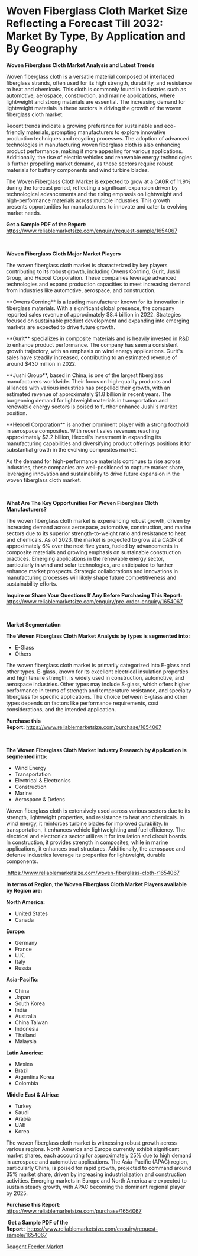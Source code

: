 <p><h1>Woven Fiberglass Cloth Market Size Reflecting a Forecast Till 2032: Market By Type, By Application and By Geography</h1></p><p><strong>Woven Fiberglass Cloth Market Analysis and Latest Trends</strong></p>
<p><p>Woven fiberglass cloth is a versatile material composed of interlaced fiberglass strands, often used for its high strength, durability, and resistance to heat and chemicals. This cloth is commonly found in industries such as automotive, aerospace, construction, and marine applications, where lightweight and strong materials are essential. The increasing demand for lightweight materials in these sectors is driving the growth of the woven fiberglass cloth market.</p><p>Recent trends indicate a growing preference for sustainable and eco-friendly materials, prompting manufacturers to explore innovative production techniques and recycling processes. The adoption of advanced technologies in manufacturing woven fiberglass cloth is also enhancing product performance, making it more appealing for various applications. Additionally, the rise of electric vehicles and renewable energy technologies is further propelling market demand, as these sectors require robust materials for battery components and wind turbine blades.</p><p>The Woven Fiberglass Cloth Market is expected to grow at a CAGR of 11.9% during the forecast period, reflecting a significant expansion driven by technological advancements and the rising emphasis on lightweight and high-performance materials across multiple industries. This growth presents opportunities for manufacturers to innovate and cater to evolving market needs.</p></p>
<p><strong>Get a Sample PDF of the Report:&nbsp;</strong> <a href="https://www.reliablemarketsize.com/enquiry/request-sample/1654067?utm_campaign=3069&utm_medium=2&utm_source=Github&utm_content=ia&utm_term=07032025&utm_id=woven-fiberglass-cloth">https://www.reliablemarketsize.com/enquiry/request-sample/1654067</a></p>
<p>&nbsp;</p>
<p><strong>Woven Fiberglass Cloth Major Market Players</strong></p>
<p><p>The woven fiberglass cloth market is characterized by key players contributing to its robust growth, including Owens Corning, Gurit, Jushi Group, and Hexcel Corporation. These companies leverage advanced technologies and expand production capacities to meet increasing demand from industries like automotive, aerospace, and construction.</p><p>**Owens Corning** is a leading manufacturer known for its innovation in fiberglass materials. With a significant global presence, the company reported sales revenue of approximately $8.4 billion in 2022. Strategies focused on sustainable product development and expanding into emerging markets are expected to drive future growth.</p><p>**Gurit** specializes in composite materials and is heavily invested in R&D to enhance product performance. The company has seen a consistent growth trajectory, with an emphasis on wind energy applications. Gurit's sales have steadily increased, contributing to an estimated revenue of around $430 million in 2022.</p><p>**Jushi Group**, based in China, is one of the largest fiberglass manufacturers worldwide. Their focus on high-quality products and alliances with various industries has propelled their growth, with an estimated revenue of approximately $1.8 billion in recent years. The burgeoning demand for lightweight materials in transportation and renewable energy sectors is poised to further enhance Jushi's market position.</p><p>**Hexcel Corporation** is another prominent player with a strong foothold in aerospace composites. With recent sales revenues reaching approximately $2.2 billion, Hexcel's investment in expanding its manufacturing capabilities and diversifying product offerings positions it for substantial growth in the evolving composites market.</p><p>As the demand for high-performance materials continues to rise across industries, these companies are well-positioned to capture market share, leveraging innovation and sustainability to drive future expansion in the woven fiberglass cloth market.</p></p>
<p>&nbsp;</p>
<p><strong>What Are The Key Opportunities For Woven Fiberglass Cloth Manufacturers?</strong></p>
<p><p>The woven fiberglass cloth market is experiencing robust growth, driven by increasing demand across aerospace, automotive, construction, and marine sectors due to its superior strength-to-weight ratio and resistance to heat and chemicals. As of 2023, the market is projected to grow at a CAGR of approximately 6% over the next five years, fueled by advancements in composite materials and growing emphasis on sustainable construction practices. Emerging applications in the renewable energy sector, particularly in wind and solar technologies, are anticipated to further enhance market prospects. Strategic collaborations and innovations in manufacturing processes will likely shape future competitiveness and sustainability efforts.</p></p>
<p><strong>Inquire or Share Your Questions If Any Before Purchasing This Report:</strong> <a href="https://www.reliablemarketsize.com/enquiry/pre-order-enquiry/1654067?utm_campaign=3069&utm_medium=2&utm_source=Github&utm_content=ia&utm_term=07032025&utm_id=woven-fiberglass-cloth">https://www.reliablemarketsize.com/enquiry/pre-order-enquiry/1654067</a></p>
<p>&nbsp;</p>
<p><strong>Market Segmentation</strong></p>
<p><strong>The Woven Fiberglass Cloth Market Analysis by types is segmented into:</strong></p>
<p><ul><li>E-Glass</li><li>Others</li></ul></p>
<p><p>The woven fiberglass cloth market is primarily categorized into E-glass and other types. E-glass, known for its excellent electrical insulation properties and high tensile strength, is widely used in construction, automotive, and aerospace industries. Other types may include S-glass, which offers higher performance in terms of strength and temperature resistance, and specialty fiberglass for specific applications. The choice between E-glass and other types depends on factors like performance requirements, cost considerations, and the intended application.</p></p>
<p><strong>Purchase this Report:&nbsp;</strong><a href="https://www.reliablemarketsize.com/purchase/1654067?utm_campaign=3069&utm_medium=2&utm_source=Github&utm_content=ia&utm_term=07032025&utm_id=woven-fiberglass-cloth">https://www.reliablemarketsize.com/purchase/1654067</a></p>
<p>&nbsp;</p>
<p><strong>The Woven Fiberglass Cloth Market Industry Research by Application is segmented into:</strong></p>
<p><ul><li>Wind Energy</li><li>Transportation</li><li>Electrical & Electronics</li><li>Construction</li><li>Marine</li><li>Aerospace & Defens</li></ul></p>
<p><p>Woven fiberglass cloth is extensively used across various sectors due to its strength, lightweight properties, and resistance to heat and chemicals. In wind energy, it reinforces turbine blades for improved durability. In transportation, it enhances vehicle lightweighting and fuel efficiency. The electrical and electronics sector utilizes it for insulation and circuit boards. In construction, it provides strength in composites, while in marine applications, it enhances boat structures. Additionally, the aerospace and defense industries leverage its properties for lightweight, durable components.</p></p>
<p><a href="https://www.reliablemarketsize.com/woven-fiberglass-cloth-r1654067?utm_campaign=3069&utm_medium=2&utm_source=Github&utm_content=ia&utm_term=07032025&utm_id=woven-fiberglass-cloth">&nbsp;https://www.reliablemarketsize.com/woven-fiberglass-cloth-r1654067</a></p>
<p><strong>In terms of Region, the Woven Fiberglass Cloth Market Players available by Region are:</strong></p>
<p>
    <p> <strong> North America: </strong>
        <ul>
            <li>United States</li>
            <li>Canada</li>
        </ul>
        </p> 
    <p> <strong> Europe: </strong>
        <ul>
            <li>Germany</li>
            <li>France</li>
            <li>U.K.</li>
            <li>Italy</li>
            <li>Russia</li>
        </ul>
        </p> 
    <p> <strong> Asia-Pacific: </strong>
        <ul>
            <li>China</li>
            <li>Japan</li>
            <li>South Korea</li>
            <li>India</li>
            <li>Australia</li>
            <li>China Taiwan</li>
            <li>Indonesia</li>
            <li>Thailand</li>
            <li>Malaysia</li>
        </ul>
        </p> 
    <p> <strong> Latin America: </strong>
        <ul>
            <li>Mexico</li>
            <li>Brazil</li>
            <li>Argentina Korea</li>
            <li>Colombia</li>
        </ul>
        </p> 
    <p> <strong> Middle East & Africa: </strong>
        <ul>
            <li>Turkey</li>
            <li>Saudi</li>
            <li>Arabia</li>
            <li>UAE</li>
            <li>Korea</li>
        </ul>
    </p>
    </p>
<p><p>The woven fiberglass cloth market is witnessing robust growth across various regions. North America and Europe currently exhibit significant market shares, each accounting for approximately 25% due to high demand in aerospace and automotive applications. The Asia-Pacific (APAC) region, particularly China, is poised for rapid growth, projected to command around 35% market share, driven by increasing industrialization and construction activities. Emerging markets in Europe and North America are expected to sustain steady growth, with APAC becoming the dominant regional player by 2025.</p></p>
<p><strong>Purchase this Report: </strong><a href="https://www.reliablemarketsize.com/purchase/1654067?utm_campaign=3069&utm_medium=2&utm_source=Github&utm_content=ia&utm_term=07032025&utm_id=woven-fiberglass-cloth">https://www.reliablemarketsize.com/purchase/1654067</a></p>
<p>&nbsp;<strong>Get a Sample PDF of the Report:&nbsp;&nbsp;</strong><a href="https://www.reliablemarketsize.com/enquiry/request-sample/1654067?utm_campaign=3069&utm_medium=2&utm_source=Github&utm_content=ia&utm_term=07032025&utm_id=woven-fiberglass-cloth">https://www.reliablemarketsize.com/enquiry/request-sample/1654067</a></p>
<p><strong></strong></p>
<p><p><a href="https://github.com/dailyspunj47/Market-Research-Report-List-1/blob/main/reagent-feeder-market.md?utm_campaign=3069&utm_medium=2&utm_source=Github&utm_content=ia&utm_term=07032025&utm_id=woven-fiberglass-cloth">Reagent Feeder Market</a></p></p>